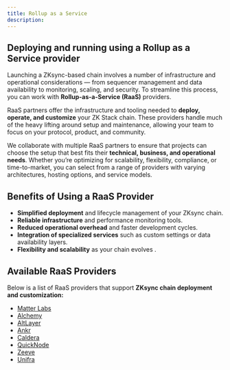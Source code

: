 ```yaml
---
title: Rollup as a Service
description:
---
```


## Deploying and running using a Rollup as a Service provider

Launching a ZKsync-based chain involves a number of infrastructure and operational considerations — from sequencer management and data availability
to monitoring, scaling, and security.
To streamline this process, you can work with **Rollup-as-a-Service (RaaS)** providers.

RaaS partners offer the infrastructure and tooling needed to **deploy, operate, and customize** your ZK Stack chain.
These providers handle much of the heavy lifting around setup and maintenance, allowing your team to focus on your protocol, product, and community.

We collaborate with multiple RaaS partners to ensure that projects can choose the setup that best fits their **technical, business, and
operational needs**. Whether you’re optimizing for scalability, flexibility, compliance, or time-to-market, you can select from a range
of providers with varying architectures, hosting options, and service models.

## Benefits of Using a RaaS Provider

- **Simplified deployment** and lifecycle management of your ZKsync chain.
- **Reliable infrastructure** and performance monitoring tools.
- **Reduced operational overhead** and faster development cycles.
- **Integration of specialized services** such as custom settings or data availability layers.
- **Flexibility and scalability** as your chain evolves .

## Available RaaS Providers

Below is a list of RaaS providers that support **ZKsync chain deployment and customization:**

- [Matter Labs](https://matter-labs.io)
- [Alchemy](https://www.alchemy.com/rollups)
- [AltLayer](https://altlayer.io/raas)
- [Ankr](https://www.ankr.com/rollup-as-a-service-raas/)
- [Caldera](https://www.caldera.xyz/)
- [QuickNode](https://www.quicknode.com/rollup)
- [Zeeve](https://www.zeeve.io/appchains/zksync-hyperchains-zkrollups/)
- [Unifra](https://unifra.io/rollup)
